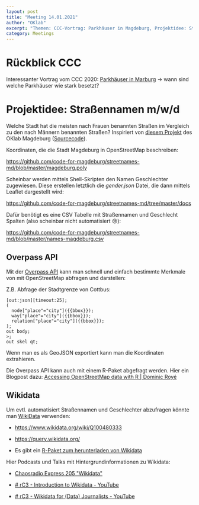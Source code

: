 ```yaml
---
layout: post
title: "Meeting 14.01.2021"
author: "OKlab"
excerpt: "Themen: CCC-Vortrag: Parkhäuser in Magdeburg, Projektidee: Straßennamen m/w/d"
category: Meetings
---
```



# Rückblick CCC

Interessanter Vortrag vom CCC 2020: [Parkhäuser in Marburg](https://media.ccc.de/v/rc3-663787-a_few_quantitative_thoughts_on_parking_in_marburg) -> wann sind welche Parkhäuser wie stark besetzt?



# Projektidee: Straßennamen m/w/d

Welche Stadt hat die meisten nach Frauen benannten Straßen im Vergleich zu den nach Männern benannten Straßen? Inspiriert von [diesem Projekt](https://code-for-magdeburg.github.io/streetnames-md/) des OKlab Magdeburg ([Sourcecode](https://github.com/code-for-magdeburg/streetnames-md)).

Koordinaten, die die Stadt Magdeburg in OpenStreetMap beschreiben:

https://github.com/code-for-magdeburg/streetnames-md/blob/master/magdeburg.poly

Scheinbar werden mittels Shell-Skripten den Namen Geschlechter zugewiesen.
Diese erstellen letztlich die *gender.json* Datei, die dann mittels Leaflet dargestellt wird:

https://github.com/code-for-magdeburg/streetnames-md/tree/master/docs

Dafür benötigt es eine CSV Tabelle mit Straßennamen und Geschlecht Spalten (also scheinbar nicht automatisiert :cry:):

https://github.com/code-for-magdeburg/streetnames-md/blob/master/names-magdeburg.csv

## Overpass API

Mit der [Overpass API](https://overpass-turbo.eu/) kann man schnell und einfach bestimmte Merkmale von mit OpenStreetMap abfragen und darstellen:



Z.B. Abfrage der Stadtgrenze von Cottbus:
    
```
[out:json][timeout:25];
(
  node["place"="city"]({{bbox}}); 
  way["place"="city"]({{bbox}});
  relation["place"="city"]({{bbox}});
);
out body;
>;
out skel qt;
```

Wenn man es als GeoJSON exportiert kann man die Koordinaten extrahieren.


Die Overpass API kann auch mit einem R-Paket abgefragt werden. Hier ein Blogpost dazu: [Accessing OpenStreetMap data with R | Dominic Royé](https://dominicroye.github.io/en/2018/accessing-openstreetmap-data-with-r/)

## Wikidata

Um evtl. automatisiert Straßennamen und Geschlechter abzufragen könnte man [WikiData](https://www.wikidata.org) verwenden: 


* https://www.wikidata.org/wiki/Q100480333

* https://query.wikidata.org/

* Es gibt ein [R-Paket zum herunterladen von Wikidata](https://cran.r-project.org/web/packages/WikidataR/vignettes/Introduction.html)

Hier Podcasts und Talks mit Hintergrundinformationen zu Wikidata:

* [Chaosradio Express 205 "Wikidata"](https://cre.fm/cre205-wikidata)

* [# rC3 - Introduction to Wikidata - YouTube](https://www.youtube.com/watch?v=AcY08gIweDQ)
* [# rC3 - Wikidata for (Data) Journalists - YouTube](https://www.youtube.com/watch?v=oiVOG3FuUFQ)




